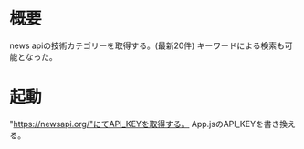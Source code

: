 # 概要
news apiの技術カテゴリーを取得する。(最新20件)
キーワードによる検索も可能となった。

# 起動
"https://newsapi.org/"にてAPI_KEYを取得する。
App.jsのAPI_KEYを書き換える。
